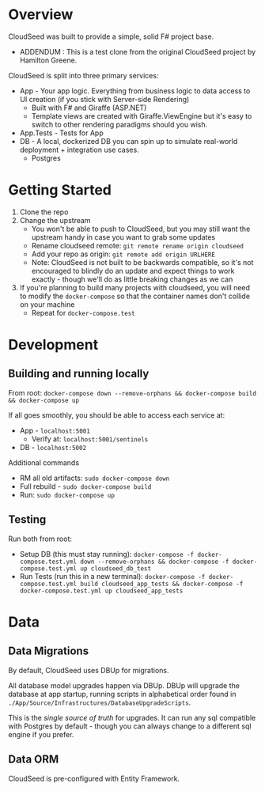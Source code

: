 
# Overview

CloudSeed was built to provide a simple, solid F# project base.

* ADDENDUM : This is a test clone from the original CloudSeed project by Hamilton Greene.

CloudSeed is split into three primary services:

* App - Your app logic. Everything from business logic to data access to UI creation (if you stick with Server-side Rendering)
    * Built with F# and Giraffe (ASP.NET)
    * Template views are created with Giraffe.ViewEngine but it's easy to switch to other rendering paradigms should you wish.
* App.Tests - Tests for App
* DB - A local, dockerized DB you can spin up to simulate real-world deployment + integration use cases.
    * Postgres

# Getting Started

1. Clone the repo
2. Change the upstream
    * You won't be able to push to CloudSeed, but you may still want the upstream handy in case you want to grab some updates
    * Rename cloudseed remote: `git remote rename origin cloudseed`
    * Add your repo as origin: `git remote add origin URLHERE`
    * Note: CloudSeed is not built to be backwards compatible, so it's not encouraged to blindly do an update and expect things to work exactly - though we'll do as little breaking changes as we can
3. If you're planning to build many projects with cloudseed, you will need to modify the `docker-compose` so that the container names don't collide on your machine
    * Repeat for `docker-compose.test`

# Development

## Building and running locally

From root: `docker-compose down --remove-orphans && docker-compose build && docker-compose up`

If all goes smoothly, you should be able to access each service at:

* App - `localhost:5001`
    * Verify at: `localhost:5001/sentinels`
* DB - `localhost:5002`

Additional commands

* RM all old artifacts: `sudo docker-compose down`
* Full rebuild - `sudo docker-compose build`
* Run: `sudo docker-compose up`

## Testing

Run both from root:

* Setup DB (this must stay running): `docker-compose -f docker-compose.test.yml down --remove-orphans && docker-compose -f docker-compose.test.yml up cloudseed_db_test`
* Run Tests (run this in a new terminal): `docker-compose -f docker-compose.test.yml build cloudseed_app_tests && docker-compose -f docker-compose.test.yml up cloudseed_app_tests`

# Data

## Data Migrations

By default, CloudSeed uses DBUp for migrations.

All database model upgrades happen via DBUp. DBUp will upgrade the database at app startup, running scripts in alphabetical order found in `./App/Source/Infrastructures/DatabaseUpgradeScripts`. 

This is the _single source of truth_ for upgrades. It can run any sql compatible with Postgres by default - though you can always change to a different sql engine if you prefer.

## Data ORM

CloudSeed is pre-configured with Entity Framework. 